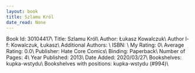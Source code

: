 ```yaml
---
layout: book
title: Szlamu Król
date_read: None
---
```


Book Id: 30104417\ 
Title: Szlamu Król\ 
Author: Łukasz Kowalczuk\ 
Author l-f: Kowalczuk, Łukasz\ 
Additional Authors: \ 
ISBN: \ 
My Rating: 0\ 
Average Rating: 0.0\ 
Publisher: Hate Core Comics\ 
Binding: Paperback\ 
Number of Pages: 4\ 
Year Published: 2013\ 
Date Added: 2020/03/27\ 
Bookshelves: kupka-wstydu\ 
Bookshelves with positions: kupka-wstydu (#994)\ 

